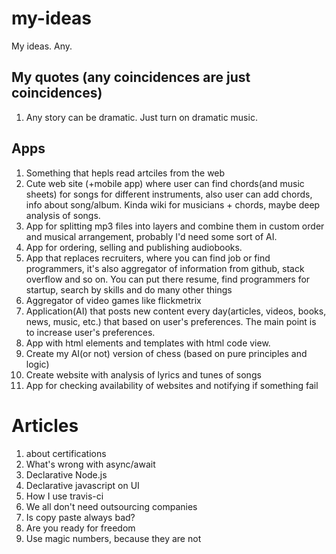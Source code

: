 # my-ideas
My ideas. Any.

## My quotes (any coincidences are just coincidences)

1. Any story can be dramatic. Just turn on dramatic music.

## Apps

1. Something that hepls read artciles from the web
2. Cute web site (+mobile app) where user can find chords(and music sheets) for songs for different instruments, also user can add chords, info about song/album. Kinda wiki for musicians + chords, maybe deep analysis of songs.
3. App for splitting mp3 files into layers and combine them in custom order and musical arrangement, probably I'd need some sort of AI.
4. App for ordering, selling and publishing audiobooks.
5. App that replaces recruiters, where you can find job or find programmers, it's also aggregator of information from github, stack overflow and so on. You can put there resume, find programmers for startup, search by skills and do many other things
6. Aggregator of video games like flickmetrix 
7. Application(AI) that posts new content every day(articles, videos, books, news, music, etc.) that based on user's preferences. The main point is to increase user's preferences.
8. App with html elements and templates with html code view. 
9. Create my AI(or not) version of chess (based on pure principles and logic)
10. Create website with analysis of lyrics and tunes of songs
11. App for checking availability of websites and notifying if something fail

# Articles

1. about certifications
2. What's wrong with async/await
3. Declarative Node.js
4. Declarative javascript on UI
5. How I use travis-ci
6. We all don't need outsourcing companies
7. Is copy paste always bad?
8. Are you ready for freedom 
9. Use magic numbers, because they are not
